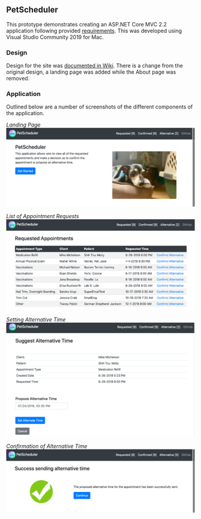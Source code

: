 ## PetScheduler
This prototype demonstrates creating an ASP.NET Core MVC 2.2 application following provided 
[requirements](https://github.com/normalfactory/AppointmentApp/wiki/Requirement-Info). 
This was developed using Visual Studio Community 2019 for Mac.  
  
  
### Design
Design for the site was [documented in Wiki](https://github.com/normalfactory/AppointmentApp/wiki/Design). 
There is a change from the original design, a landing page was added while the About page was removed.

### Application
Outlined below are a number of screenshots of the different components of the application. 
  
_Landing Page_
![Landing Page](https://github.com/normalfactory/AppointmentApp/blob/master/Data/Data/Documentation/Screenshot_Landing.png)
  
_List of Appointment Requests_
![Requested](https://github.com/normalfactory/AppointmentApp/blob/master/Data/Data/Documentation/Screenshot_Requested.png)
  
_Setting Alternative Time_
![Alternative Time](https://github.com/normalfactory/AppointmentApp/blob/master/Data/Data/Documentation/Screenshot_AlternativeTime.png)
  
_Confirmation of Alternative Time_
![Confirmation](https://github.com/normalfactory/AppointmentApp/blob/master/Data/Data/Documentation/Screenshot_AlternativeConfirmed.png)

